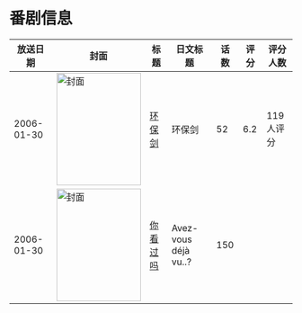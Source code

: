 # 番剧信息

|放送日期|封面|标题|日文标题|话数|评分|评分人数|
|---|---|---|---|---|---|---|
|2006-01-30|<img src="//lain.bgm.tv/pic/cover/c/00/52/123467_nnN12.jpg" alt="封面" style="width:150px;height:200px;object-fit:cover;">|[环保剑](https://bangumi.tv/subject/123467)|环保剑|52|6.2|119人评分|
|2006-01-30|<img src="//lain.bgm.tv/pic/cover/c/ff/83/149038_zH2RX.jpg" alt="封面" style="width:150px;height:200px;object-fit:cover;">|[你看过吗](https://bangumi.tv/subject/149038)|Avez-vous déjà vu..?|150|||
